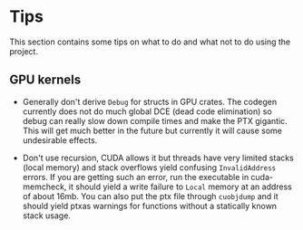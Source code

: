 # Tips 

This section contains some tips on what to do and what not to do using the project.

## GPU kernels

- Generally don't derive `Debug` for structs in GPU crates. The codegen currently does not do much global
DCE (dead code elimination) so debug can really slow down compile times and make the PTX gigantic. This
will get much better in the future but currently it will cause some undesirable effects.

- Don't use recursion, CUDA allows it but threads have very limited stacks (local memory) and stack overflows
yield confusing `InvalidAddress` errors. If you are getting such an error, run the executable in cuda-memcheck,
it should yield a write failure to `Local` memory at an address of about 16mb. You can also put the ptx file through
`cuobjdump` and it should yield ptxas warnings for functions without a statically known stack usage.
